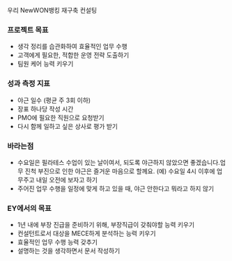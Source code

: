 우리 NewWON뱅킹 재구축 컨설팅

### 프로젝트 목표

- 생각 정리를 습관화하여 효율적인 업무 수행
- 고객에게 필요한, 적합한 운영 전략 도출하기
- 팀원 케어 능력 키우기

### 성과 측정 지표

- 야근 일수 (평균 주 3회 이하)
- 장표 하나당 작성 시간
- PMO에 필요한 직원으로 요청받기
- 다시 함께 일하고 싶은 상사로 평가 받기

### 바라는점

- 수요일은 필라테스 수업이 있는 날이여서, 되도록 야근하지 않았으면 좋겠습니다.업무 진척 부진으로 인한 야근은 즐거운 마음으로 할께요. (예) 수요일 4시 이후에 업무주고 내일 오전에 보자고 하기
- 주어진 업무 수행을 일정에 맞게 하고 있을 때, 야근 안한다고 뭐라고 하지 않기

### EY에서의 목표

- 1년 내에 부장 진급을 준비하기 위해, 부장직급이 갖춰야할 능력 키우기
- 컨설턴트로서 대상을 MECE하게 분석하는 능력 키우기
- 효율적인 업무 수행 능력 갖추기
- 설명하는 것을 생각하면서 문서 작성하기